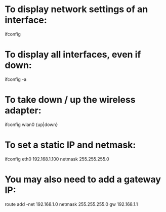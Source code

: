 # To display network settings of an interface:

ifconfig <interface>

# To display all interfaces, even if down:

ifconfig -a

# To take down / up the wireless adapter:

ifconfig wlan0 {up|down}

# To set a static IP and netmask:

ifconfig eth0 192.168.1.100 netmask 255.255.255.0

# You may also need to add a gateway IP:

route add -net 192.168.1.0 netmask 255.255.255.0 gw 192.168.1.1
